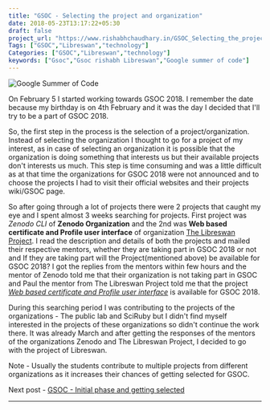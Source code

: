 ```yaml
---
title: "GSOC - Selecting the project and organization"
date: 2018-05-23T13:17:22+05:30
draft: false
project_url: "https://www.rishabhchaudhary.in/GSOC_Selecting_the_project_and_organization/"
Tags: ["GSOC","Libreswan","technology"]
Categories: ["GSOC","Libreswan","technology"]
keywords: ["Gsoc","Gsoc rishabh Libreswan","Google summer of code"]
---
```


![Google Summer of Code](https://rishabhchaudhary.in/gsoc-logo.svg)


On February 5 I started working towards GSOC 2018. I remember the date because my birthday is on 4th February and it was the day I decided that I'll try to be a part of GSOC 2018.

So, the first step in the process is the selection of a project/organization. Instead of selecting the organization I thought to go for a project of my interest, as in case of selecting an organization it is possible that the organization is doing something that interests us but their available projects don't interests us much.
This step is time consuming and was a little difficult as at that time the organizations for GSOC 2018 were not announced and to choose the projects I had to visit their official websites and their projects wiki/GSOC page.

So after going through a lot of projects there were 2 projects that caught my eye and I spent almost 3 weeks searching for projects. First project was *Zenodo CLI* of **Zenodo Organization** and the 2nd was **Web based certificate and Profile user interface** of organization [The Libreswan Project](http://libreswan.org/). I read the description and details of both the projects and mailed their respective mentors, whether they are taking part in GSOC 2018 or not and If they are taking part will the Project(mentioned above) be available for GSOC 2018?
I got the replies from the mentors within few hours and the mentor of Zenodo told me that their organization is not taking part in GSOC and Paul the mentor from The Libreswan Project told me that the project [*Web based certificate and Profile user interface*](https://summerofcode.withgoogle.com/projects/#5863013991579648) is available for GSOC 2018.

During this searching period I was contributing to the projects of the organizations - The public lab and SciRuby but I didn't find myself interested in the projects of these organizations so didn't continue the work there.
It was already March and after getting the responses of the mentors of the organizations Zenodo and The Libreswan Project, I decided to go with the project of Libreswan. 

Note - Usually the students contribute to multiple projects from different organizations as it increases their chances of getting selected for GSOC.


Next post - [GSOC - Initial phase and getting selected](https://www.rishabhchaudhary.in/GSOC_Initial_phase_and_getting_selected/)

___________________________________________